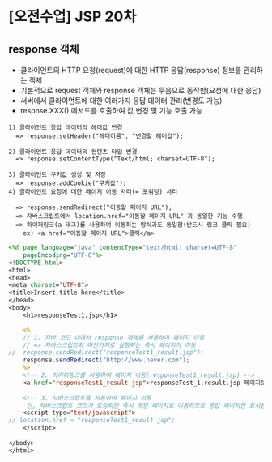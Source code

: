 # [오전수업] JSP 20차

## response 객체
- 클라이언트의 HTTP 요청(request)에 대한 HTTP 응답(response) 정보를 관리하는 객체
- 기본적으로 request 객체와 response 객체는 묶음으로 동작함(요청에 대한 응답)
- 서버에서 클라이언트에 대한 여러가지 응답 데이터 관리(변경도 가능)
- respnse.XXX() 메서드를 호출하여 값 변경 및 기능 호출 가능

```
1) 클라이언트 응답 데이터의 헤더값 변경
  => response.setHeader("헤더이름", "변경할 헤더값");
  
2) 클라이언트 응답 데이터의 컨텐츠 타입 변경
  => response.setContentType("Text/html; charset=UTF-8");
  
3) 클라이언트 쿠키값 생성 및 저장
  => response.addCookie("쿠키값");
4) 클라이언트 요청에 대한 페이지 이동 처리(= 포워딩) 처리

  => response.sendRedirect("이동할 페이지 URL");
  => 자바스크립트에서 location.href="이동할 페이지 URL" 과 동일한 기능 수행
  => 하이퍼링크(a 태그)를 사용하여 이동하는 방식과도 동일함(반드시 링크 클릭 필요)
    ex) <a href="이동할 페이지 URL">클릭</a>
```   

```jsp
<%@ page language="java" contentType="text/html; charset=UTF-8"
    pageEncoding="UTF-8"%>
<!DOCTYPE html>
<html>
<head>
<meta charset="UTF-8">
<title>Insert title here</title>
</head>
<body>
	<h1>responseTest1.jsp</h1>

	<%
	// 1. 자바 코드 내에서 response 객체를 사용하여 페이지 이동
	// => 자바스크립트와 마찬가지로 실행되는 즉시 페이지가 이동
// 	response.sendRedirect("responseTest1_result.jsp");
	response.sendRedirect("http://www.naver.com");
	%>
	<!-- 2. 하이퍼링크를 사용하여 페이지 이동(responseTest1_result.jsp) -->
	<a href="responseTest1_result.jsp">responseTest_1.result.jsp 페이지로 이동</a>
	
	<!-- 3. 자바스크립트를 사용하여 페이지 이동 
	 단, 자바스크립트 코드가 로딩되면 즉시 해당 페이지로 이동하므로 응답 페이지만 표시됨 -->
 	<script type="text/javascript">
// location.href = "responseTest1_result.jsp";
	</script> 
	
</body>
</html>
```
